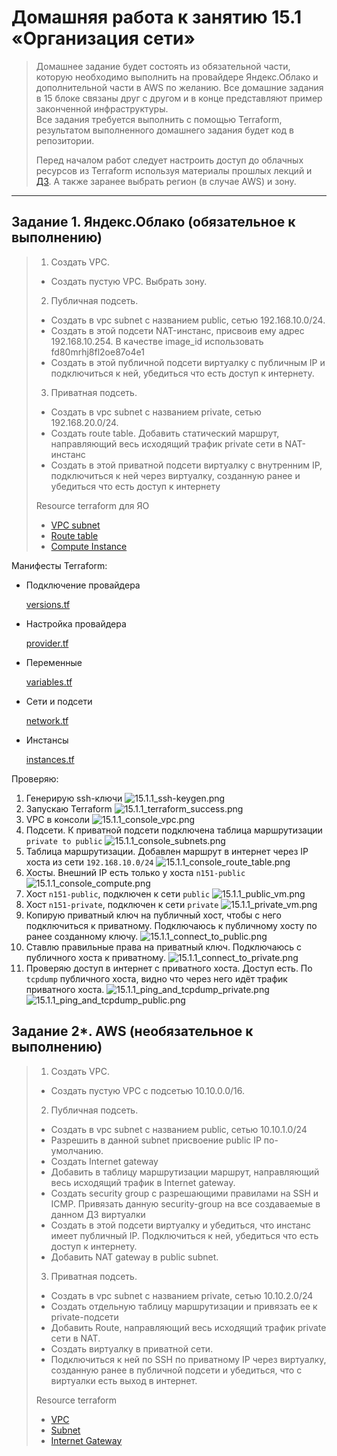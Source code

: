 # Домашняя работа к занятию 15.1 «Организация сети»

> Домашнее задание будет состоять из обязательной части, которую необходимо выполнить на провайдере Яндекс.Облако и дополнительной части в AWS по желанию. Все домашние задания в 15 блоке связаны друг с другом и в конце представляют пример законченной инфраструктуры.  
> Все задания требуется выполнить с помощью Terraform, результатом выполненного домашнего задания будет код в репозитории. 
> 
> Перед началом работ следует настроить доступ до облачных ресурсов из Terraform используя материалы прошлых лекций и [ДЗ](https://github.com/netology-code/virt-homeworks/tree/master/07-terraform-02-syntax ). А также заранее выбрать регион (в случае AWS) и зону.

---
## Задание 1. Яндекс.Облако (обязательное к выполнению)

> 1. Создать VPC.
> - Создать пустую VPC. Выбрать зону.
> 2. Публичная подсеть.
> - Создать в vpc subnet с названием public, сетью 192.168.10.0/24.
> - Создать в этой подсети NAT-инстанс, присвоив ему адрес 192.168.10.254. В качестве image_id использовать fd80mrhj8fl2oe87o4e1
> - Создать в этой публичной подсети виртуалку с публичным IP и подключиться к ней, убедиться что есть доступ к интернету.
> 3. Приватная подсеть.
> - Создать в vpc subnet с названием private, сетью 192.168.20.0/24.
> - Создать route table. Добавить статический маршрут, направляющий весь исходящий трафик private сети в NAT-инстанс
> - Создать в этой приватной подсети виртуалку с внутренним IP, подключиться к ней через виртуалку, созданную ранее и убедиться что есть доступ к интернету
>
> Resource terraform для ЯО
> - [VPC subnet](https://registry.terraform.io/providers/yandex-cloud/yandex/latest/docs/resources/vpc_subnet)
> - [Route table](https://registry.terraform.io/providers/yandex-cloud/yandex/latest/docs/resources/vpc_route_table)
> - [Compute Instance](https://registry.terraform.io/providers/yandex-cloud/yandex/latest/docs/resources/compute_instance)

Манифесты Terraform:

* Подключение провайдера

    [versions.tf](./15.1/yandex/versions.tf)

* Настройка провайдера

    [provider.tf](./15.1/yandex/provider.tf)

* Переменные

    [variables.tf](./15.1/yandex/variables.tf)

* Сети и подсети

    [network.tf](./15.1/yandex/network.tf)

* Инстансы

    [instances.tf](./15.1/yandex/instances.tf)

Проверяю:
1. Генерирую ssh-ключи
![15.1.1_ssh-keygen.png](media/15.1.1_ssh-keygen.png)
1. Запускаю Terraform
![15.1.1_terraform_success.png](media/15.1.1_terraform_success.png)
1. VPC в консоли
![15.1.1_console_vpc.png](media/15.1.1_console_vpc.png)
1. Подсети. К приватной подсети подключена таблица маршрутизации `private to public`
![15.1.1_console_subnets.png](media/15.1.1_console_subnets.png)
1. Таблица маршрутизации. Добавлен маршрут в интернет через IP хоста из сети `192.168.10.0/24`
![15.1.1_console_route_table.png](media/15.1.1_console_route_table.png)
1. Хосты. Внешний IP есть только у хоста `n151-public`
![15.1.1_console_compute.png](media/15.1.1_console_compute.png)
1. Хост `n151-public`, подключен к сети `public`
![15.1.1_public_vm.png](media/15.1.1_public_vm.png)
1. Хост `n151-private`, подключен к сети `private`
![15.1.1_private_vm.png](media/15.1.1_private_vm.png)
1. Копирую приватный ключ на публичный хост, чтобы с него подключиться к приватному. Подключаюсь к публичному хосту по ранее созданному ключу.
![15.1.1_connect_to_public.png](media/15.1.1_connect_to_public.png)
1. Ставлю правильные права на приватный ключ. Подключаюсь с публичного хоста к приватному.
![15.1.1_connect_to_private.png](media/15.1.1_connect_to_private.png)
1. Проверяю доступ в интернет с приватного хоста. Доступ есть. По `tcpdump` публичного хоста, видно что через него идёт трафик приватного хоста.
![15.1.1_ping_and_tcpdump_private.png](media/15.1.1_ping_and_tcpdump_private.png)
![15.1.1_ping_and_tcpdump_public.png](media/15.1.1_ping_and_tcpdump_public.png)

## Задание 2*. AWS (необязательное к выполнению)

> 1. Создать VPC.
> - Cоздать пустую VPC с подсетью 10.10.0.0/16.
> 2. Публичная подсеть.
> - Создать в vpc subnet с названием public, сетью 10.10.1.0/24
> - Разрешить в данной subnet присвоение public IP по-умолчанию. 
> - Создать Internet gateway 
> - Добавить в таблицу маршрутизации маршрут, направляющий весь исходящий трафик в Internet gateway.
> - Создать security group с разрешающими правилами на SSH и ICMP. Привязать данную security-group на все создаваемые в данном ДЗ виртуалки
> - Создать в этой подсети виртуалку и убедиться, что инстанс имеет публичный IP. Подключиться к ней, убедиться что есть доступ к интернету.
> - Добавить NAT gateway в public subnet.
> 3. Приватная подсеть.
> - Создать в vpc subnet с названием private, сетью 10.10.2.0/24
> - Создать отдельную таблицу маршрутизации и привязать ее к private-подсети
> - Добавить Route, направляющий весь исходящий трафик private сети в NAT.
> - Создать виртуалку в приватной сети.
> - Подключиться к ней по SSH по приватному IP через виртуалку, созданную ранее в публичной подсети и убедиться, что с виртуалки есть выход в интернет.
>
> Resource terraform
> - [VPC](https://registry.terraform.io/providers/hashicorp/aws/latest/docs/resources/vpc)
> - [Subnet](https://registry.terraform.io/providers/hashicorp/aws/latest/docs/resources/subnet)
> - [Internet Gateway](https://registry.terraform.io/providers/hashicorp/aws/latest/docs/resources/internet_gateway)
